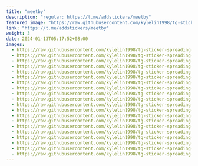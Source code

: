 ```yaml
---
title: "meetby"
description: "regular: https://t.me/addstickers/meetby"
featured_image: "https://raw.githubusercontent.com/kylelin1998/tg-sticker-spreading-worldwide-images/main/img/057082e7-f572-4851-b9c5-c64d664443e9.jpg"
link: "https://t.me/addstickers/meetby"
weight: 3
date: 2024-01-13T05:17:52+08:00
images:
  - https://raw.githubusercontent.com/kylelin1998/tg-sticker-spreading-worldwide-images/main/img/057082e7-f572-4851-b9c5-c64d664443e9.jpg
  - https://raw.githubusercontent.com/kylelin1998/tg-sticker-spreading-worldwide-images/main/img/8afbe82d-0023-47fd-b3e9-abb0532e840b.jpg
  - https://raw.githubusercontent.com/kylelin1998/tg-sticker-spreading-worldwide-images/main/img/4bc91fd0-6e64-4aca-b938-35ac213809ce.jpg
  - https://raw.githubusercontent.com/kylelin1998/tg-sticker-spreading-worldwide-images/main/img/a6bf58ea-f154-4442-9025-d873ff00773b.jpg
  - https://raw.githubusercontent.com/kylelin1998/tg-sticker-spreading-worldwide-images/main/img/beb5c67a-c8b1-432a-a1fb-1de04c360476.jpg
  - https://raw.githubusercontent.com/kylelin1998/tg-sticker-spreading-worldwide-images/main/img/b0a7bde1-3344-46b4-8665-d521da2c43e7.jpg
  - https://raw.githubusercontent.com/kylelin1998/tg-sticker-spreading-worldwide-images/main/img/77b0f6f0-703b-4c5e-929f-425bc80eb3e6.jpg
  - https://raw.githubusercontent.com/kylelin1998/tg-sticker-spreading-worldwide-images/main/img/0ecbcbff-c2f7-4bab-bae4-c87411e7ab9a.jpg
  - https://raw.githubusercontent.com/kylelin1998/tg-sticker-spreading-worldwide-images/main/img/451c5056-f68f-45fa-b213-ac37e9c599c3.jpg
  - https://raw.githubusercontent.com/kylelin1998/tg-sticker-spreading-worldwide-images/main/img/5ac57a1f-310e-4f64-b991-2c6411594d47.jpg
  - https://raw.githubusercontent.com/kylelin1998/tg-sticker-spreading-worldwide-images/main/img/b8caeb85-7bdb-4c55-81be-e17697770454.jpg
  - https://raw.githubusercontent.com/kylelin1998/tg-sticker-spreading-worldwide-images/main/img/46833a38-b88f-43cb-906e-2d6581bb386a.jpg
  - https://raw.githubusercontent.com/kylelin1998/tg-sticker-spreading-worldwide-images/main/img/b300235b-324d-4eff-9ad7-5bbe1c5d0be6.jpg
  - https://raw.githubusercontent.com/kylelin1998/tg-sticker-spreading-worldwide-images/main/img/e58012b5-baca-4b6f-bc10-4034c9506acd.jpg
  - https://raw.githubusercontent.com/kylelin1998/tg-sticker-spreading-worldwide-images/main/img/3a415314-785f-473b-801d-e454e767865a.jpg
  - https://raw.githubusercontent.com/kylelin1998/tg-sticker-spreading-worldwide-images/main/img/4dbbf6fe-0e2e-4393-a871-e641de37331e.jpg
  - https://raw.githubusercontent.com/kylelin1998/tg-sticker-spreading-worldwide-images/main/img/7e966d19-b114-45e6-b349-38c06051677e.jpg
  - https://raw.githubusercontent.com/kylelin1998/tg-sticker-spreading-worldwide-images/main/img/b41eb791-d8d3-438c-9e01-fbe8482661b6.jpg
  - https://raw.githubusercontent.com/kylelin1998/tg-sticker-spreading-worldwide-images/main/img/4681add7-75dc-4697-a70b-91e0dc3a0bb9.jpg
  - https://raw.githubusercontent.com/kylelin1998/tg-sticker-spreading-worldwide-images/main/img/ef87d891-19d1-49f8-affc-c75a5e32a8d6.jpg
---
```

